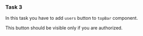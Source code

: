 ### Task 3

In this task you have to add `users` button to `topBar` component.

This button should be visible only if you are authorized.

